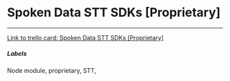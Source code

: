 # Spoken Data STT SDKs [Proprietary]



---

[Link to trello card: Spoken Data STT SDKs [Proprietary]](https://trello.com/c/JGbsz49U)

##### Labels

Node module, proprietary, STT, 